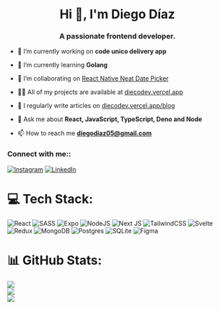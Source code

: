 <h1 align="center">Hi 👋, I'm Diego Díaz</h1>
<h3 align="center">A passionate frontend developer.</h3>

<!-- LinkedIn cover is missing here -->

- 🔭 I’m currently working on **code unico delivery app**

- 🌱 I’m currently learning **Golang**

- 👯 I’m collaborating on [React Native Neat Date Picker](https://github.com/roto93/react-native-neat-date-picker)

- 👨‍💻 All of my projects are available at [diecodev.vercel.app](diecodev.vercel.app)

- 📝 I regularly write articles on [diecodev.vercel.app/blog](diecodev.vercel.app/blog)

- 💬 Ask me about **React, JavaScript, TypeScript, Deno and Node**

- 📫 How to reach me **diegodiaz05@gmail.com**

### Connect with me::
[![Instagram](https://img.shields.io/badge/Instagram-%23E4405F.svg?logo=Instagram&logoColor=white)](https://instagram.com/diegodiazcol) [![LinkedIn](https://img.shields.io/badge/LinkedIn-%230077B5.svg?logo=linkedin&logoColor=white)](https://linkedin.com/in/diecodev) 

# 💻 Tech Stack:
![React](https://img.shields.io/badge/react-%2320232a.svg?style=for-the-badge&logo=react&logoColor=%2361DAFB) ![SASS](https://img.shields.io/badge/SASS-hotpink.svg?style=for-the-badge&logo=SASS&logoColor=white) ![Expo](https://img.shields.io/badge/expo-1C1E24?style=for-the-badge&logo=expo&logoColor=#D04A37) ![NodeJS](https://img.shields.io/badge/node.js-6DA55F?style=for-the-badge&logo=node.js&logoColor=white) ![Next JS](https://img.shields.io/badge/Next-black?style=for-the-badge&logo=next.js&logoColor=white) ![TailwindCSS](https://img.shields.io/badge/tailwindcss-%2338B2AC.svg?style=for-the-badge&logo=tailwind-css&logoColor=white) ![Svelte](https://img.shields.io/badge/svelte-%23f1413d.svg?style=for-the-badge&logo=svelte&logoColor=white) ![Redux](https://img.shields.io/badge/redux-%23593d88.svg?style=for-the-badge&logo=redux&logoColor=white) ![MongoDB](https://img.shields.io/badge/MongoDB-%234ea94b.svg?style=for-the-badge&logo=mongodb&logoColor=white) ![Postgres](https://img.shields.io/badge/postgres-%23316192.svg?style=for-the-badge&logo=postgresql&logoColor=white) ![SQLite](https://img.shields.io/badge/sqlite-%2307405e.svg?style=for-the-badge&logo=sqlite&logoColor=white) 	![Figma](https://img.shields.io/badge/figma-%23F24E1E.svg?style=for-the-badge&logo=figma&logoColor=white)
# 📊 GitHub Stats:
![](https://github-readme-stats.vercel.app/api?username=diecodev&theme=dracula&hide_border=false&include_all_commits=true&count_private=true)<br/>
![](https://github-readme-streak-stats.herokuapp.com/?user=diecodev&theme=dracula&hide_border=false)<br/>
![](https://github-readme-stats.vercel.app/api/top-langs/?username=diecodev&theme=dracula&hide_border=false&include_all_commits=true&count_private=true&layout=compact)
